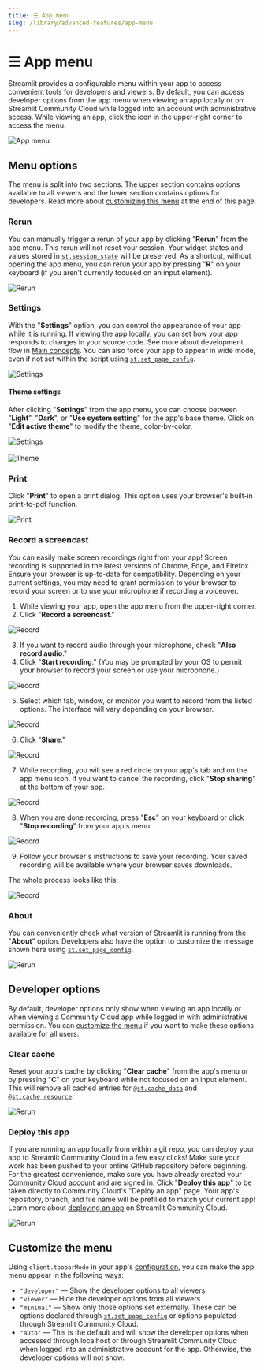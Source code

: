 ```yaml
---
title: ☰ App menu
slug: /library/advanced-features/app-menu
---
```


# ☰ App menu

Streamlit provides a configurable menu within your app to access convenient tools for developers and viewers. By default, you can access developer options from the app menu when viewing an app locally or on Streamlit Community Cloud while logged into an account with administrative access. While viewing an app, click the icon in the upper-right corner to access the menu.

![App menu](/images/app-menu/app-menu-developer.png)

## Menu options

The menu is split into two sections. The upper section contains options available to all viewers and the lower section contains options for developers. Read more about [customizing this menu](#customize-the-menu) at the end of this page.

### Rerun

You can manually trigger a rerun of your app by clicking "**Rerun**" from the app menu. This rerun will not reset your session. Your widget states and values stored in [`st.session_state`](/library/advanced-features/session-state) will be preserved. As a shortcut, without opening the app menu, you can rerun your app by pressing "**R**" on your keyboard (if you aren't currently focused on an input element).

<div style={{ maxWidth: '30%', margin: 'auto' }}>
    <Image src="/images/app-menu/app-menu-rerun-XL.png" alt="Rerun" clean />
</div>

### Settings

With the "**Settings**" option, you can control the appearance of your app while it is running. If viewing the app locally, you can set how your app responds to changes in your source code. See more about development flow in [Main concepts](/library/get-started/main-concepts#development-flow). You can also force your app to appear in wide mode, even if not set within the script using [`st.set_page_config`](/library/api-reference/utilities/st.set_page_config).

<div style={{ maxWidth: '30%', margin: 'auto' }}>
    <Image src="/images/app-menu/app-menu-settings-XL.png" alt="Settings" clean />
</div>

#### Theme settings

After clicking "**Settings**" from the app menu, you can choose between "**Light**", "**Dark**", or "**Use system setting**" for the app's base theme. Click on "**Edit active theme**" to modify the theme, color-by-color.

<div style={{ maxWidth: '90%', margin: '0 2em 0 2em' }}>
    <Image src="/images/app-menu/app-menu-settings-modal.png" alt="Settings" clean />
</div>

<br />

<div style={{ maxWidth: '90%', margin: '0 2em 0 2em' }}>
    <Image src="/images/app-menu/app-menu-settings-theme.png" alt="Theme" clean />
</div>

### Print

Click "**Print**" to open a print dialog. This option uses your browser's built-in print-to-pdf function.

<div style={{ maxWidth: '30%', margin: 'auto' }}>
    <Image src="/images/app-menu/app-menu-print-XL.png" alt="Print" clean />
</div>

### Record a screencast

You can easily make screen recordings right from your app! Screen recording is supported in the latest versions of Chrome, Edge, and Firefox. Ensure your browser is up-to-date for compatibility. Depending on your current settings, you may need to grant permission to your browser to record your screen or to use your microphone if recording a voiceover.

1. While viewing your app, open the app menu from the upper-right corner.
2. Click "**Record a screencast**."

<div style={{ maxWidth: '30%', margin: 'auto' }}>
    <Image src="/images/app-menu/app-menu-record-XL.png" alt="Record" clean />
</div>

3. If you want to record audio through your microphone, check "**Also record audio**."
4. Click "**Start recording**." (You may be prompted by your OS to permit your browser to record your screen or use your microphone.)

<div style={{ maxWidth: '90%', margin: '0 2em 0 2em' }}>
    <Image src="/images/app-menu/app-menu-record-2.png" alt="Record" />
</div>

5. Select which tab, window, or monitor you want to record from the listed options. The interface will vary depending on your browser.

<div style={{ maxWidth: '90%', margin: '0 2em 0 2em' }}>
    <Image src="/images/app-menu/app-menu-record-3.png" alt="Record" />
</div>

6. Click "**Share**."

<div style={{ maxWidth: '90%', margin: '0 2em 0 2em' }}>
    <Image src="/images/app-menu/app-menu-record-4.png" alt="Record" />
</div>

7. While recording, you will see a red circle on your app's tab and on the app menu icon. If you want to cancel the recording, click "**Stop sharing**" at the bottom of your app.

<div style={{ maxWidth: '90%', margin: '0 2em 0 2em' }}>
    <Image src="/images/app-menu/app-menu-record-5.png" alt="Record" />
</div>

8. When you are done recording, press "**Esc**" on your keyboard or click "**Stop recording**" from your app's menu.

<div style={{ maxWidth: '90%', margin: '0 2em 0 2em' }}>
    <Image src="/images/app-menu/app-menu-record-6.png" alt="Record" />
</div>

9. Follow your browser's instructions to save your recording. Your saved recording will be available where your browser saves downloads.

The whole process looks like this:

<div style={{ maxWidth: '90%', margin: '0 2em 0 2em' }}>
    <Image src="/images/app-menu/app-menu-record.gif" alt="Record" />
</div>

### About

You can conveniently check what version of Streamlit is running from the "**About**" option. Developers also have the option to customize the message shown here using [`st.set_page_config`](/library/api-reference/utilities/st.set_page_config).

<div style={{ maxWidth: '30%', margin: 'auto' }}>
    <Image src="/images/app-menu/app-menu-about-XL.png" alt="Rerun" clean />
</div>

## Developer options

By default, developer options only show when viewing an app locally or when viewing a Community Cloud app while logged in with administrative permission. You can [customize the menu](#customize-the-menu) if you want to make these options available for all users.

### Clear cache

Reset your app's cache by clicking "**Clear cache**" from the app's menu or by pressing "**C**" on your keyboard while not focused on an input element. This will remove all cached entries for [`@st.cache_data`](/library/api-reference/performance/st.cache_data) and [`@st.cache_resource`](/library/api-reference/performance/st.cache_resource).

<div style={{ maxWidth: '30%', margin: 'auto' }}>
    <Image src="/images/app-menu/app-menu-clear-XL.png" alt="Rerun" clean />
</div>

### Deploy this app

If you are running an app locally from within a git repo, you can deploy your app to Streamlit Community Cloud in a few easy clicks! Make sure your work has been pushed to your online GitHub repository before beginning. For the greatest convenience, make sure you have already created your [Community Cloud account](/streamlit-community-cloud/get-started#sign-up-for-streamlit-community-cloud) and are signed in. Click "**Deploy this app**" to be taken directly to Community Cloud's "Deploy an app" page. Your app's repository, branch, and file name will be prefilled to match your current app! Learn more about [deploying an app](/streamlit-community-cloud/get-started/deploy-an-app) on Streamlit Community Cloud.

<div style={{ maxWidth: '30%', margin: 'auto' }}>
    <Image src="/images/app-menu/app-menu-deploy-XL.png" alt="Rerun" clean />
</div>

## Customize the menu

Using `client.toobarMode` in your app's [configuration](/library/advanced-features/configuration), you can make the app menu appear in the following ways:

- `"developer"` &mdash; Show the developer options to all viewers.
- `"viewer"` &mdash; Hide the developer options from all viewers.
- `"minimal"` &mdash; Show only those options set externally. These can be options declared through [`st.set_page_config`](/library/api-reference/utilities/st.set_page_config) or options populated through Streamlit Community Cloud.
- `"auto"` &mdash; This is the default and will show the developer options when accessed through localhost or through Streamlit Community Cloud when logged into an administrative account for the app. Otherwise, the developer options will not show.

